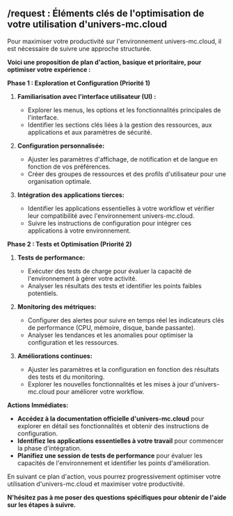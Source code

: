 ## /request :  Éléments clés de l'optimisation de votre utilisation d'univers-mc.cloud

Pour maximiser votre productivité sur l'environnement univers-mc.cloud, il est nécessaire de suivre une approche structurée.  

**Voici une proposition de plan d'action, basique et prioritaire,  pour optimiser votre expérience :**

**Phase 1 : Exploration et Configuration (Priorité 1)**

1. **Familiarisation avec l'interface utilisateur (UI) :**  
    -  Explorer les menus, les options et les fonctionnalités principales de l'interface.
    -  Identifier les sections clés liées à la gestion des ressources, aux applications et aux paramètres de sécurité.

2. **Configuration personnalisée:**
    -  Ajuster les paramètres d'affichage, de notification et de langue en fonction de vos préférences.
    -  Créer des groupes de ressources et des profils d'utilisateur pour une organisation optimale.

3. **Intégration des applications tierces:**
    -  Identifier les applications essentielles à votre workflow et vérifier leur compatibilité avec l'environnement univers-mc.cloud.
    -  Suivre les instructions de configuration pour intégrer ces applications à votre environnement.

**Phase 2 : Tests et Optimisation (Priorité 2)**

1. **Tests de performance:**
    - Exécuter des tests de charge pour évaluer la capacité de l'environnement à gérer votre activité.
    - Analyser les résultats des tests et identifier les points faibles potentiels.

2. **Monitoring des métriques:**
    - Configurer des alertes pour suivre en temps réel les indicateurs clés de performance (CPU, mémoire, disque, bande passante).
    - Analyser les tendances et les anomalies pour optimiser la configuration et les ressources.

3. **Améliorations continues:**

    -  Ajuster les paramètres et la configuration en fonction des résultats des tests et du monitoring.
    -  Explorer les nouvelles fonctionnalités et les mises à jour d'univers-mc.cloud pour améliorer votre workflow.

**Actions Immédiates:**

*  **Accédez à la documentation officielle d'univers-mc.cloud** pour explorer en détail ses fonctionnalités et obtenir des instructions de configuration.
*  **Identifiez les applications essentielles à votre travail** pour commencer la phase d'intégration.
*  **Planifiez une session de tests de performance** pour évaluer les capacités de l'environnement et identifier les points d'amélioration.



En suivant ce plan d'action, vous pourrez progressivement optimiser votre utilisation d'univers-mc.cloud et maximiser votre productivité.

 **N'hésitez pas à me poser des questions spécifiques pour obtenir de l'aide sur les étapes à suivre.**


